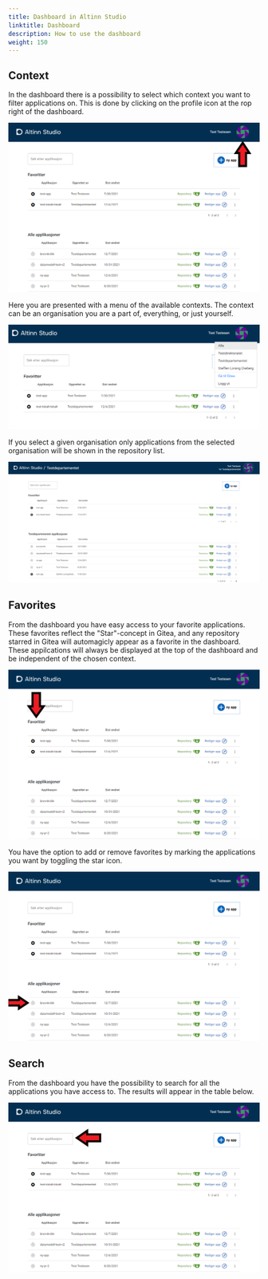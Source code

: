 ```yaml
---
title: Dashboard in Altinn Studio
linktitle: Dashboard
description: How to use the dashboard
weight: 150
---
```


## Context

In the dashboard there is a possibility to select which context you want to filter applications on. This is done by clicking on the profile icon at the rop right of the dashboard.

![Profile icon](profile-icon.png "Profile icon")

Here you are presented with a menu of the available contexts. The context can be an organisation you are a part of, everything, or just yourself.

![Context menu](profile-menu.png "Context menu")

If you select a given organisation only applications from the selected organisation will be shown in the repository list.

![Chosen context](context-chosen.png "Chosen context")

## Favorites

From the dashboard you have easy access to your favorite applications. These favorites reflect the "Star"-concept in Gitea, and any repository starred in Gitea will automagicly appear as a favorite in the dashboard.
These appilcations will always be displayed at the top of the dashboard and be independent of the chosen context.

![Favorites in dashboard](favs.png "Favorites in dashboard")

You have the option to add or remove favorites by marking the applications you want by toggling the star icon.

![Mark as favorite](make-fav.png "Mark as favorite")

## Search

From the dashboard you have the possibility to search for all the applications you have access to. The results will appear in the table below.

![Search](search.png "Search")
